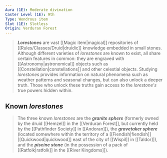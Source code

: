 ```yaml
---
Aura (1E): Moderate divination
Caster Level (1E): 9th
Type: Wondrous item
Slot (1E): Slotless
Origin: Verduran Forest
---
```


> ***Lorestones*** are vast [[Magic item|magical]] repositories of [[Rules/Classes/Druid|druidic]] knowledge embedded in small stones. Although different varieties of *lorestones* are known to exist, all share certain features in common: they are engraved with [[Astronomy|astronomical]] objects such as [[Constellation|constellations]] and other celestial objects. Studying *lorestones* provides information on natural phenomena such as weather patterns and seasonal changes, but can also unlock a deeper truth. Those who unlock these truths gain access to the *lorestone's* true powers hidden within.


## Known *lorestones*

> The three known *lorestones* are the ***granite sphere*** (formerly owned by the druid [[Hemzel]] in the [[Verduran Forest]], but currently held by the [[Pathfinder Society]] in [[Andoran]]), the ***gravetaker sphere*** (located somewhere within the territory of a [[Fiendish|fiendish]] [[Quickwood|quickwood]] east of the city of [[Wispil]] in [[Taldor]]), and the ***piscine stone*** (in the possession of a pack of [[Ratfolk|ratfolk]] in the [[River Kingdoms]]).







